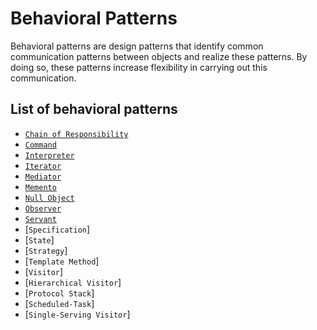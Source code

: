 Behavioral Patterns
===================

Behavioral patterns are design patterns that identify common communication patterns between objects and realize these patterns. By doing so, these patterns increase flexibility in carrying out this communication.

List of behavioral patterns
---------------------------

* [`Chain of Responsibility`](chainofresponsibility)
* [`Command`](command)
* [`Interpreter`](interpreter)
* [`Iterator`](iterator)
* [`Mediator`](mediator)
* [`Memento`](memento)
* [`Null Object`](nullobject)
* [`Observer`](observer)
* [`Servant`](servant)
* [`Specification`]
* [`State`]
* [`Strategy`]
* [`Template Method`]
* [`Visitor`]
* [`Hierarchical Visitor`]
* [`Protocol Stack`]
* [`Scheduled-Task`]
* [`Single-Serving Visitor`]